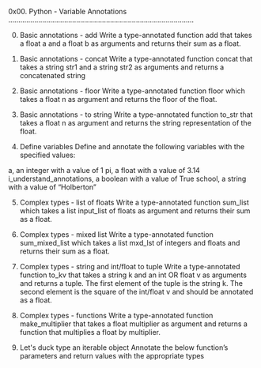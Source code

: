 0x00. Python - Variable Annotations 
............................................................................................. 


0. Basic annotations - add 
Write a type-annotated function add that takes a float a and a float b as arguments and returns their sum as a float. 


1. Basic annotations - concat 
Write a type-annotated function concat that takes a string str1 and a string str2 as arguments and returns a concatenated string 


2. Basic annotations - floor 
Write a type-annotated function floor which takes a float n as argument and returns the floor of the float. 


3. Basic annotations - to string 
Write a type-annotated function to_str that takes a float n as argument and returns the string representation of the float. 


4. Define variables 
Define and annotate the following variables with the specified values:

a, an integer with a value of 1
pi, a float with a value of 3.14
i_understand_annotations, a boolean with a value of True
school, a string with a value of “Holberton” 


5. Complex types - list of floats 
Write a type-annotated function sum_list which takes a list input_list of floats as argument and returns their sum as a float. 


6. Complex types - mixed list 
Write a type-annotated function sum_mixed_list which takes a list mxd_lst of integers and floats and returns their sum as a float. 


7. Complex types - string and int/float to tuple 
Write a type-annotated function to_kv that takes a string k and an int OR float v as arguments and returns a tuple. The first element of the tuple is the string k. The second element is the square of the int/float v and should be annotated as a float. 


8. Complex types - functions 
Write a type-annotated function make_multiplier that takes a float multiplier as argument and returns a function that multiplies a float by multiplier. 


9. Let's duck type an iterable object 
Annotate the below function’s parameters and return values with the appropriate types 

